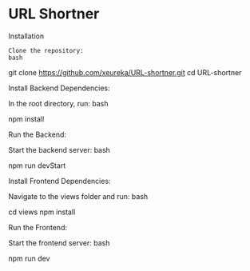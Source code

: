 
# URL Shortner


Installation

    Clone the repository:
    bash

git clone https://github.com/xeureka/URL-shortner.git
cd URL-shortner

Install Backend Dependencies:

In the root directory, run:
bash

npm install

Run the Backend:

Start the backend server:
bash

npm run devStart

Install Frontend Dependencies:

Navigate to the views folder and run:
bash

cd views
npm install

Run the Frontend:

Start the frontend server:
bash

npm run dev
